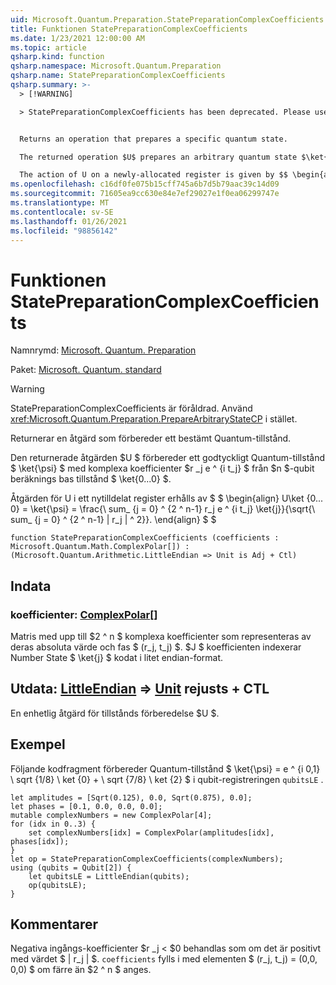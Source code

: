 ```yaml
---
uid: Microsoft.Quantum.Preparation.StatePreparationComplexCoefficients
title: Funktionen StatePreparationComplexCoefficients
ms.date: 1/23/2021 12:00:00 AM
ms.topic: article
qsharp.kind: function
qsharp.namespace: Microsoft.Quantum.Preparation
qsharp.name: StatePreparationComplexCoefficients
qsharp.summary: >-
  > [!WARNING]

  > StatePreparationComplexCoefficients has been deprecated. Please use <xref:Microsoft.Quantum.Preparation.PrepareArbitraryStateCP> instead.


  Returns an operation that prepares a specific quantum state.

  The returned operation $U$ prepares an arbitrary quantum state $\ket{\psi}$ with complex coefficients $r_j e^{i t_j}$ from the $n$-qubit computational basis state $\ket{0...0}$.

  The action of U on a newly-allocated register is given by $$ \begin{align} U\ket{0...0}=\ket{\psi}=\frac{\sum_{j=0}^{2^n-1}r_j e^{i t_j}\ket{j}}{\sqrt{\sum_{j=0}^{2^n-1}|r_j|^2}}. \end{align} $$
ms.openlocfilehash: c16df0fe075b15cff745a6b7d5b79aac39c14d09
ms.sourcegitcommit: 71605ea9cc630e84e7ef29027e1f0ea06299747e
ms.translationtype: MT
ms.contentlocale: sv-SE
ms.lasthandoff: 01/26/2021
ms.locfileid: "98856142"
---
```

# <a name="statepreparationcomplexcoefficients-function"></a>Funktionen StatePreparationComplexCoefficients

Namnrymd: [Microsoft. Quantum. Preparation](xref:Microsoft.Quantum.Preparation)

Paket: [Microsoft. Quantum. standard](https://nuget.org/packages/Microsoft.Quantum.Standard)


> [!WARNING]
> StatePreparationComplexCoefficients är föråldrad. Använd <xref:Microsoft.Quantum.Preparation.PrepareArbitraryStateCP> i stället.

Returnerar en åtgärd som förbereder ett bestämt Quantum-tillstånd.

Den returnerade åtgärden $U $ förbereder ett godtyckligt Quantum-tillstånd $ \ket{\psi} $ med komplexa koefficienter $r _j e ^ {i t_j} $ från $n $-qubit beräknings bas tillstånd $ \ket{0...0} $.

Åtgärden för U i ett nytilldelat register erhålls av $ $ \begin{align} U\ket {0... 0} = \ket{\psi} = \frac{\ sum_ {j = 0} ^ {2 ^ n-1} r_j e ^ {i t_j} \ket{j}}{\sqrt{\ sum_ {j = 0} ^ {2 ^ n-1} | r_j | ^ 2}}.
\end{align} $ $

```qsharp
function StatePreparationComplexCoefficients (coefficients : Microsoft.Quantum.Math.ComplexPolar[]) : (Microsoft.Quantum.Arithmetic.LittleEndian => Unit is Adj + Ctl)
```


## <a name="input"></a>Indata

### <a name="coefficients--complexpolar"></a>koefficienter: [ComplexPolar](xref:Microsoft.Quantum.Math.ComplexPolar)[]

Matris med upp till $2 ^ n $ komplexa koefficienter som representeras av deras absoluta värde och fas $ (r_j, t_j) $. $J $ koefficienten indexerar Number State $ \ket{j} $ kodat i litet endian-format.



## <a name="output--littleendian--unit--is-adj--ctl"></a>Utdata: [LittleEndian](xref:Microsoft.Quantum.Arithmetic.LittleEndian) => [Unit](xref:microsoft.quantum.lang-ref.unit)  rejusts + CTL

En enhetlig åtgärd för tillstånds förberedelse $U $.

## <a name="example"></a>Exempel

Följande kodfragment förbereder Quantum-tillstånd $ \ket{\psi} = e ^ {i 0,1} \ sqrt {1/8} \ ket {0} + \ sqrt {7/8} \ ket {2} $ i qubit-registreringen `qubitsLE` .

```qsharp
let amplitudes = [Sqrt(0.125), 0.0, Sqrt(0.875), 0.0];
let phases = [0.1, 0.0, 0.0, 0.0];
mutable complexNumbers = new ComplexPolar[4];
for (idx in 0..3) {
    set complexNumbers[idx] = ComplexPolar(amplitudes[idx], phases[idx]);
}
let op = StatePreparationComplexCoefficients(complexNumbers);
using (qubits = Qubit[2]) {
    let qubitsLE = LittleEndian(qubits);
    op(qubitsLE);
}
```

## <a name="remarks"></a>Kommentarer

Negativa ingångs-koefficienter $r _j < $0 behandlas som om det är positivt med värdet $ | r_j | $. `coefficients` fylls i med elementen $ (r_j, t_j) = (0,0, 0,0) $ om färre än $2 ^ n $ anges.